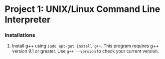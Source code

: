 # Project 1: UNIX/Linux Command Line Interpreter

### Installations
1. Install g++ using ```sudo apt-get install g++```. This program requires g++ version 9.1 or greater. Use ```g++ --version``` to check your current version.
